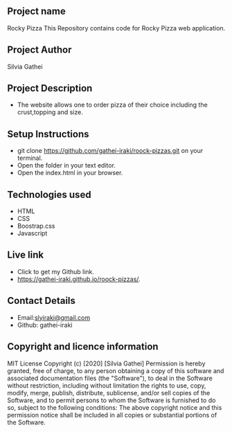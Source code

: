 ## Project name
Rocky Pizza
This Repository contains code for Rocky Pizza web application.
## Project Author
Silvia Gathei
## Project Description
* The website allows one to order pizza of their choice including the crust,topping and size.
## Setup Instructions
* git clone https://github.com/gathei-iraki/roock-pizzas.git on your terminal.
* Open the folder in your text editor.
* Open the index.html in your browser.
## Technologies used
* HTML
* CSS
* Boostrap.css
* Javascript

## Live link
* Click to get my Github link.
* https://gathei-iraki.github.io/roock-pizzas/.
## Contact Details
* Email:slyiraki@gmail.com
* Github: gathei-iraki
## Copyright and licence information
MIT License
Copyright (c) [2020] [Silvia Gathei]
Permission is hereby granted, free of charge, to any person obtaining a copy
of this software and associated documentation files (the "Software"), to deal
in the Software without restriction, including without limitation the rights
to use, copy, modify, merge, publish, distribute, sublicense, and/or sell
copies of the Software, and to permit persons to whom the Software is
furnished to do so, subject to the following conditions:
The above copyright notice and this permission notice shall be included in all
copies or substantial portions of the Software.
